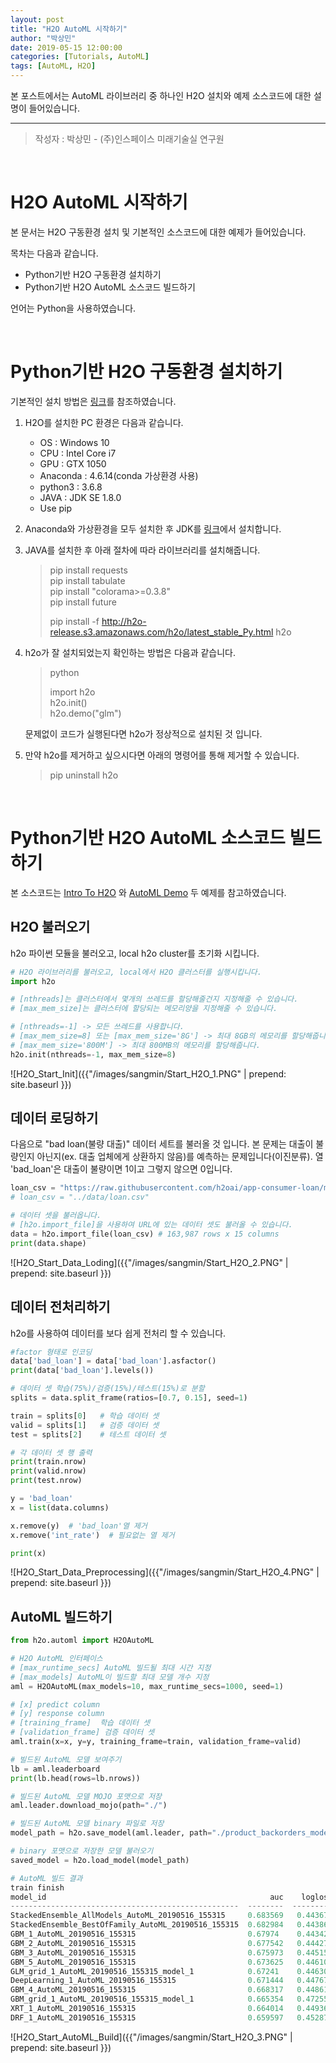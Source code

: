 ```yaml
---
layout: post
title: "H2O AutoML 시작하기"
author: "박상민"
date: 2019-05-15 12:00:00
categories: [Tutorials, AutoML]
tags: [AutoML, H2O]
---
```


본 포스트에서는 AutoML 라이브러리 중 하나인 H2O 설치와 예제 소스코드에 대한 설명이 들어있습니다.

---

> 작성자 : 박상민 - (주)인스페이스 미래기술실 연구원

<br>

# H2O AutoML 시작하기

본 문서는 H2O 구동환경 설치 및 기본적인 소스코드에 대한 예제가 들어있습니다. 

목차는 다음과 같습니다.

* Python기반 H2O 구동환경 설치하기
* Python기반 H2O AutoML 소스코드 빌드하기

언어는 Python을 사용하였습니다.

<br>

# Python기반 H2O 구동환경 설치하기

기본적인 설치 방법은 [링크](http://docs.h2o.ai/h2o/latest-stable/h2o-docs/downloading.html#install-on-anaconda-cloud)를 참조하였습니다. 


1. H2O를 설치한 PC 환경은 다음과 같습니다.

    * OS : Windows 10
    * CPU : Intel Core i7
    * GPU : GTX 1050
    * Anaconda :  4.6.14(conda 가상환경 사용)
    * python3 : 3.6.8 
    * JAVA : JDK SE 1.8.0
    * Use pip

2. Anaconda와 가상환경을 모두 설치한 후 JDK를 [링크](https://www.oracle.com/technetwork/java/javase/downloads/index.html/)에서 설치합니다.


3. JAVA를 설치한 후 아래 절차에 따라 라이브러리를 설치해줍니다.

    > pip install requests  
    > pip install tabulate  
    > pip install "colorama>=0.3.8"  
    > pip install future  
    >
    > pip install -f http://h2o-release.s3.amazonaws.com/h2o/latest_stable_Py.html h2o

3. h2o가 잘 설치되었는지 확인하는 방법은 다음과 같습니다. 

    > python  
    >
    > import h2o  
    > h2o.init()  
    > h2o.demo("glm")

    문제없이 코드가 실행된다면 h2o가 정상적으로 설치된 것 입니다.

4. 만약 h2o를 제거하고 싶으시다면 아래의 명령어를 통해 제거할 수 있습니다.

    > pip uninstall h2o

<br>

#  Python기반 H2O AutoML 소스코드 빌드하기

본 소스코드는 [Intro To H2O](https://github.com/h2oai/h2o-tutorials/blob/master/h2o-world-2017/automl/Python/automl_binary_classification_product_backorders.ipynb) 와 [AutoML Demo](https://github.com/h2oai/h2o-tutorials/blob/master/h2o-open-tour-2016/chicago/intro-to-h2o.ipynb) 두 예제를 참고하였습니다.

## H2O 불러오기

h2o 파이썬 모듈을 불러오고, local h2o cluster를 초기화 시킵니다.

```python
# H2O 라이브러리를 불러오고, local에서 H2O 클러스터를 실행시킵니다.
import h2o

# [nthreads]는 클러스터에서 몇개의 쓰레드를 할당해줄건지 지정해줄 수 있습니다. 
# [max_mem_size]는 클러스터에 할당되는 메모리양을 지정해줄 수 있습니다.

# [nthreads=-1] -> 모든 쓰레드를 사용합니다.
# [max_mem_size=8] 또는 [max_mem_size='8G'] -> 최대 8GB의 메모리를 할당해줍니다.
# [max_mem_size='800M'] -> 최대 800MB의 메모리를 할당해줍니다.
h2o.init(nthreads=-1, max_mem_size=8)
```
   ![H2O_Start_Init]({{"/images/sangmin/Start_H2O_1.PNG" | prepend: site.baseurl }})

## 데이터 로딩하기

다음으로 "bad loan(불량 대출)" 데이터 세트를 불러올 것 입니다. 본 문제는 대출이 불량인지 아닌지(ex. 대출 업체에게 상환하지 않음)를 예측하는 문제입니다(이진분류). 열 'bad_loan'은 대출이 불량이면 1이고 그렇지 않으면 0입니다.


```python
loan_csv = "https://raw.githubusercontent.com/h2oai/app-consumer-loan/master/data/loan.csv"
# loan_csv = "../data/loan.csv" 

# 데이터 셋을 불러옵니다.
# [h2o.import_file]을 사용하여 URL에 있는 데이터 셋도 불러올 수 있습니다.
data = h2o.import_file(loan_csv) # 163,987 rows x 15 columns
print(data.shape)
```

   ![H2O_Start_Data_Loding]({{"/images/sangmin/Start_H2O_2.PNG" | prepend: site.baseurl }})


## 데이터 전처리하기

h2o를 사용하여 데이터를 보다 쉽게 전처리 할 수 있습니다.

```python
#factor 형태로 인코딩
data['bad_loan'] = data['bad_loan'].asfactor()  
print(data['bad_loan'].levels()) 

# 데이터 셋 학습(75%)/검증(15%)/테스트(15%)로 분할
splits = data.split_frame(ratios=[0.7, 0.15], seed=1)

train = splits[0]   # 학습 데이터 셋
valid = splits[1]   # 검증 데이터 셋
test = splits[2]    # 테스트 데이터 셋

# 각 데이터 셋 행 출력
print(train.nrow)   
print(valid.nrow)
print(test.nrow)

y = 'bad_loan'  
x = list(data.columns) 

x.remove(y)  # 'bad_loan'열 제거
x.remove('int_rate')  # 필요없는 열 제거

print(x)
```

   ![H2O_Start_Data_Preprocessing]({{"/images/sangmin/Start_H2O_4.PNG" | prepend: site.baseurl }})


## AutoML 빌드하기

```python
from h2o.automl import H2OAutoML

# H2O AutoML 인터페이스
# [max_runtime_secs] AutoML 빌드될 최대 시간 지정
# [max_models] AutoML이 빌드할 최대 모델 개수 지정
aml = H2OAutoML(max_models=10, max_runtime_secs=1000, seed=1)

# [x] predict column
# [y] response column
# [training_frame]  학습 데이터 셋
# [validation_frame] 검증 데이터 셋
aml.train(x=x, y=y, training_frame=train, validation_frame=valid) 

# 빌드된 AutoML 모델 보여주기
lb = aml.leaderboard
print(lb.head(rows=lb.nrows))

# 빌드된 AutoML 모델 MOJO 포맷으로 저장
aml.leader.download_mojo(path="./")

# 빌드된 AutoML 모델 binary 파일로 저장
model_path = h2o.save_model(aml.leader, path="./product_backorders_model_bin")

# binary 포맷으로 저장한 모델 불러오기
saved_model = h2o.load_model(model_path)

# AutoML 빌드 결과
train finish
model_id                                                  auc    logloss  mean_per_class_error   rmse    mse
---------------------------------------------------  --------  ---------  --------------------  ------  -----
StackedEnsemble_AllModels_AutoML_20190516_155315     0.683569   0.44367     0.367526  0.373269  0.13933
StackedEnsemble_BestOfFamily_AutoML_20190516_155315  0.682984   0.443865    0.367318  0.373342  0.139384
GBM_1_AutoML_20190516_155315                         0.67974    0.443421    0.37059   0.373333  0.139378
GBM_2_AutoML_20190516_155315                         0.677542   0.444271    0.371212  0.373749  0.139689
GBM_3_AutoML_20190516_155315                         0.675973   0.445152    0.372821  0.374184  0.140013
GBM_5_AutoML_20190516_155315                         0.673625   0.446108    0.373556  0.374545  0.140284
GLM_grid_1_AutoML_20190516_155315_model_1            0.67241    0.446304    0.374331  0.374186  0.140015
DeepLearning_1_AutoML_20190516_155315                0.671444   0.447676    0.375277  0.374704  0.140403
GBM_4_AutoML_20190516_155315                         0.668317   0.448611    0.377496  0.375658  0.141119
GBM_grid_1_AutoML_20190516_155315_model_1            0.665354   0.472556    0.379348  0.385063  0.148274
XRT_1_AutoML_20190516_155315                         0.664014   0.449368    0.379801  0.375686  0.14114
DRF_1_AutoML_20190516_155315                         0.659597   0.452874    0.383664  0.376798  0.141977
```

   ![H2O_Start_AutoML_Build]({{"/images/sangmin/Start_H2O_3.PNG" | prepend: site.baseurl }})
